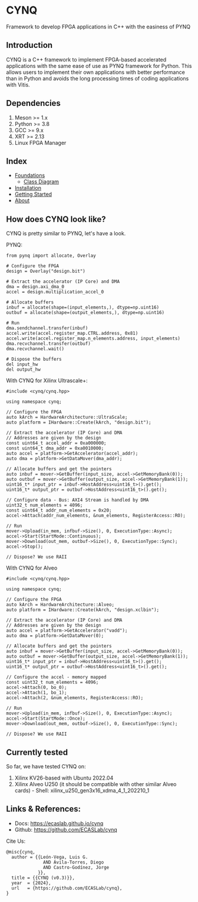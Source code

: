 # CYNQ

Framework to develop FPGA applications in C++ with the easiness of PYNQ

## Introduction

CYNQ is a C++ framework to implement FPGA-based accelerated applications with the same ease of use as PYNQ framework for Python. This allows users to implement their own applications with better performance than in Python and avoids the long processing times of coding applications with Vitis.

## Dependencies

1. Meson >= 1.x
2. Python >= 3.8
3. GCC >= 9.x
4. XRT >= 2.13
5. Linux FPGA Manager

## Index

* [Foundations](docs/Foundations.md)
  * [Class Diagram](docs/ClassDiagram.md)
* [Installation](docs/Installation.md)
* [Getting Started](docs/GettingStarted.md)
* [About](docs/About.md)

## How does CYNQ look like?

CYNQ is pretty similar to PYNQ, let's have a look.

PYNQ:

~~~~~~~~~~~~~{.py}
from pynq import allocate, Overlay

# Configure the FPGA
design = Overlay("design.bit")

# Extract the accelerator (IP Core) and DMA
dma = design.axi_dma_0
accel = design.multiplication_accel_0

# Allocate buffers
inbuf = allocate(shape=(input_elements,), dtype=np.uint16)
outbuf = allocate(shape=(output_elements,), dtype=np.uint16)

# Run
dma.sendchannel.transfer(inbuf)
accel.write(accel.register_map.CTRL.address, 0x81)
accel.write(accel.register_map.n_elements.address, input_elements)
dma.recvchannel.transfer(outbuf)
dma.recvchannel.wait()

# Dispose the buffers
del input_hw
del output_hw
~~~~~~~~~~~~~

With CYNQ for Xilinx Ultrascale+:

~~~~~~~~~~~~~{.cpp}
#include <cynq/cynq.hpp>

using namespace cynq;

// Configure the FPGA
auto kArch = HardwareArchitecture::UltraScale;
auto platform = IHardware::Create(kArch, "design.bit");

// Extract the accelerator (IP Core) and DMA
// Addresses are given by the design
const uint64_t accel_addr = 0xa000000;
const uint64_t dma_addr = 0xa0010000;
auto accel = platform->GetAccelerator(accel_addr);
auto dma = platform->GetDataMover(dma_addr);

// Allocate buffers and get the pointers
auto inbuf = mover->GetBuffer(input_size, accel->GetMemoryBank(0));
auto outbuf = mover->GetBuffer(output_size, accel->GetMemoryBank(1));
uint16_t* input_ptr = inbuf->HostAddress<uint16_t>().get();
uint16_t* output_ptr = outbuf->HostAddress<uint16_t>().get();

// Configure data - Bus: AXI4 Stream is handled by DMA
uint32_t num_elements = 4096;
const uint64_t addr_num_elements = 0x20;
accel->Attach(addr_num_elements, &num_elements, RegisterAccess::RO);

// Run
mover->Upload(in_mem, infbuf->Size(), 0, ExecutionType::Async);
accel->Start(StartMode::Continuous);
mover->Download(out_mem, outbuf->Size(), 0, ExecutionType::Sync);
accel->Stop();

// Dispose? We use RAII
~~~~~~~~~~~~~

With CYNQ for Alveo

~~~~~~~~~~~~~{.cpp}
#include <cynq/cynq.hpp>

using namespace cynq;

// Configure the FPGA
auto kArch = HardwareArchitecture::Alveo;
auto platform = IHardware::Create(kArch, "design.xclbin");

// Extract the accelerator (IP Core) and DMA
// Addresses are given by the design
auto accel = platform->GetAccelerator("vadd");
auto dma = platform->GetDataMover(0);

// Allocate buffers and get the pointers
auto inbuf = mover->GetBuffer(input_size, accel->GetMemoryBank(0));
auto outbuf = mover->GetBuffer(output_size, accel->GetMemoryBank(1));
uint16_t* input_ptr = inbuf->HostAddress<uint16_t>().get();
uint16_t* output_ptr = outbuf->HostAddress<uint16_t>().get();

// Configure the accel - memory mapped
const uint32_t num_elements = 4096;
accel->Attach(0, bo_0);
accel->Attach(1, bo_1);
accel->Attach(2, &num_elements, RegisterAccess::RO);

// Run
mover->Upload(in_mem, infbuf->Size(), 0, ExecutionType::Async);
accel->Start(StartMode::Once);
mover->Download(out_mem, outbuf->Size(), 0, ExecutionType::Sync);

// Dispose? We use RAII
~~~~~~~~~~~~~

## Currently tested

So far, we have tested CYNQ on:

1. Xilinx KV26-based with Ubuntu 2022.04
2. Xilinx Alveo U250 (it should be compatible with other similar Alveo cards) - Shell: xilinx_u250_gen3x16_xdma_4_1_202210_1

## Links & References:

* Docs: https://ecaslab.github.io/cynq
* Github: https://github.com/ECASLab/cynq

Cite Us:

~~~~~~~~~~~~~
@misc{cynq,
  author = {{León-Vega, Luis G.
              AND Ávila-Torres, Diego
              AND Castro-Godínez, Jorge
            }},
  title = {{CYNQ (v0.3)}},
  year  = {2024},
  url   = {https://github.com/ECASLab/cynq},
} 
~~~~~~~~~~~~~
